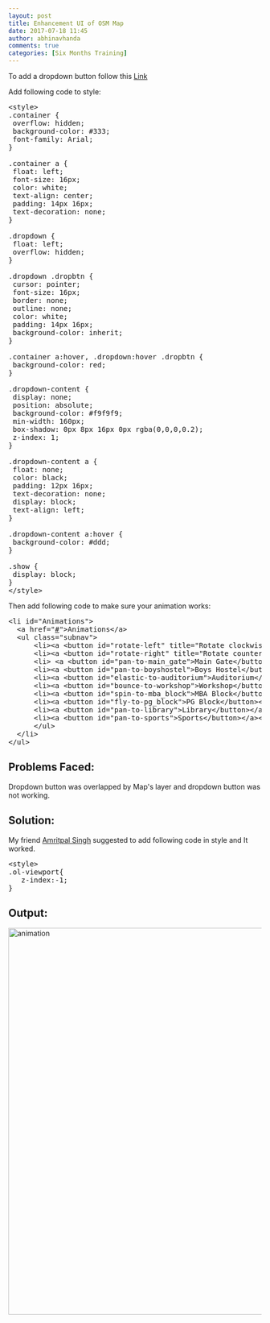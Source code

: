 ```yaml
---
layout: post
title: Enhancement UI of OSM Map
date: 2017-07-18 11:45
author: abhinavhanda
comments: true
categories: [Six Months Training]
---
```

To add a dropdown button follow this <a href="https://www.w3schools.com/howto/tryit.asp?filename=tryhow_css_dropdown_navbar_click">Link</a>

Add following code to style:
<pre>&lt;style&gt;
.container {
 overflow: hidden;
 background-color: #333;
 font-family: Arial;
}

.container a {
 float: left;
 font-size: 16px;
 color: white;
 text-align: center;
 padding: 14px 16px;
 text-decoration: none;
}

.dropdown {
 float: left;
 overflow: hidden;
}

.dropdown .dropbtn {
 cursor: pointer;
 font-size: 16px; 
 border: none;
 outline: none;
 color: white;
 padding: 14px 16px;
 background-color: inherit;
}

.container a:hover, .dropdown:hover .dropbtn {
 background-color: red;
}

.dropdown-content {
 display: none;
 position: absolute;
 background-color: #f9f9f9;
 min-width: 160px;
 box-shadow: 0px 8px 16px 0px rgba(0,0,0,0.2);
 z-index: 1;
}

.dropdown-content a {
 float: none;
 color: black;
 padding: 12px 16px;
 text-decoration: none;
 display: block;
 text-align: left;
}

.dropdown-content a:hover {
 background-color: #ddd;
}

.show {
 display: block;
}
&lt;/style&gt;</pre>
Then add following code to make sure your animation works:
<pre><span id="line103"></span>&lt;<span class="start-tag">li</span> <span class="attribute-name">id</span>="<a class="attribute-value">Animations</a>"&gt;
<span id="line104"></span>	&lt;<span class="start-tag">a</span> <span class="attribute-name">href</span>="<a class="attribute-value" href="http://abhinavhanda.me/#">#</a>"&gt;Animations&lt;/<span class="end-tag">a</span>&gt;
<span id="line105"></span>	&lt;<span class="start-tag">ul</span> <span class="attribute-name">class</span>="<a class="attribute-value">subnav</a>"&gt;
<span id="line106"></span>		&lt;<span class="start-tag">li</span>&gt;<span class="error" title="Saw “&lt;” when expecting an attribute name. Probable cause: Missing “&gt;” immediately before.">&lt;<span class="start-tag">a</span> <span class="attribute-name">&lt;button</span> <span class="attribute-name">id</span>="<a class="attribute-value">rotate-left</a>" <span class="attribute-name">title</span>="<a class="attribute-value">Rotate clockwise</a>"&gt;</span>clockwise<span class="error" title="Stray end tag “button”.">&lt;/<span class="end-tag">button</span>&gt;</span>&lt;/<span class="end-tag">a</span>&gt;&lt;/<span class="end-tag">li</span>&gt;
<span id="line107"></span>		&lt;<span class="start-tag">li</span>&gt;<span class="error" title="Saw “&lt;” when expecting an attribute name. Probable cause: Missing “&gt;” immediately before.">&lt;<span class="start-tag">a</span> <span class="attribute-name">&lt;button</span> <span class="attribute-name">id</span>="<a class="attribute-value">rotate-right</a>" <span class="attribute-name">title</span>="<a class="attribute-value">Rotate counterclockwise</a>"&gt;</span>anticlockwise<span class="error" title="Stray end tag “button”.">&lt;/<span class="end-tag">button</span>&gt;</span>&lt;/<span class="end-tag">a</span>&gt;&lt;/<span class="end-tag">li</span>&gt;
<span id="line108"></span>		&lt;<span class="start-tag">li</span>&gt; <span class="error" title="Saw “&lt;” when expecting an attribute name. Probable cause: Missing “&gt;” immediately before.">&lt;<span class="start-tag">a</span> <span class="attribute-name">&lt;button</span> <span class="attribute-name">id</span>="<a class="attribute-value">pan-to-main_gate</a>"&gt;</span>Main Gate<span class="error" title="Stray end tag “button”.">&lt;/<span class="end-tag">button</span>&gt;</span>&lt;/<span class="end-tag">a</span>&gt; &lt;/<span class="end-tag">li</span>&gt;
<span id="line109"></span>		&lt;<span class="start-tag">li</span>&gt;<span class="error" title="Saw “&lt;” when expecting an attribute name. Probable cause: Missing “&gt;” immediately before.">&lt;<span class="start-tag">a</span> <span class="attribute-name">&lt;button</span> <span class="attribute-name">id</span>="<a class="attribute-value">pan-to-boyshostel</a>"&gt;</span>Boys Hostel<span class="error" title="Stray end tag “button”.">&lt;/<span class="end-tag">button</span>&gt;</span>&lt;/<span class="end-tag">a</span>&gt;&lt;/<span class="end-tag">li</span>&gt;
<span id="line110"></span>		&lt;<span class="start-tag">li</span>&gt;<span class="error" title="Saw “&lt;” when expecting an attribute name. Probable cause: Missing “&gt;” immediately before.">&lt;<span class="start-tag">a</span> <span class="attribute-name">&lt;button</span> <span class="attribute-name">id</span>="<a class="attribute-value">elastic-to-auditorium</a>"&gt;</span>Auditorium<span class="error" title="Stray end tag “button”.">&lt;/<span class="end-tag">button</span>&gt;</span>&lt;/<span class="end-tag">a</span>&gt;&lt;/<span class="end-tag">li</span>&gt;
<span id="line111"></span>		&lt;<span class="start-tag">li</span>&gt;<span class="error" title="Saw “&lt;” when expecting an attribute name. Probable cause: Missing “&gt;” immediately before.">&lt;<span class="start-tag">a</span> <span class="attribute-name">&lt;button</span> <span class="attribute-name">id</span>="<a class="attribute-value">bounce-to-workshop</a>"&gt;</span>Workshop<span class="error" title="Stray end tag “button”.">&lt;/<span class="end-tag">button</span>&gt;</span>&lt;/<span class="end-tag">a</span>&gt;&lt;/<span class="end-tag">li</span>&gt;
<span id="line112"></span>		&lt;<span class="start-tag">li</span>&gt;<span class="error" title="Saw “&lt;” when expecting an attribute name. Probable cause: Missing “&gt;” immediately before.">&lt;<span class="start-tag">a</span> <span class="attribute-name">&lt;button</span> <span class="attribute-name">id</span>="<a class="attribute-value">spin-to-mba_block</a>"&gt;</span>MBA Block<span class="error" title="Stray end tag “button”.">&lt;/<span class="end-tag">button</span>&gt;</span>&lt;/<span class="end-tag">a</span>&gt;&lt;/<span class="end-tag">li</span>&gt;
<span id="line113"></span>		&lt;<span class="start-tag">li</span>&gt;<span class="error" title="Saw “&lt;” when expecting an attribute name. Probable cause: Missing “&gt;” immediately before.">&lt;<span class="start-tag">a</span> <span class="attribute-name">&lt;button</span> <span class="attribute-name">id</span>="<a class="attribute-value">fly-to-pg_block</a>"&gt;</span>PG Block<span class="error" title="Stray end tag “button”.">&lt;/<span class="end-tag">button</span>&gt;</span>&lt;/<span class="end-tag">a</span>&gt;&lt;/<span class="end-tag">li</span>&gt;
<span id="line114"></span>		&lt;<span class="start-tag">li</span>&gt;<span class="error" title="Saw “&lt;” when expecting an attribute name. Probable cause: Missing “&gt;” immediately before.">&lt;<span class="start-tag">a</span> <span class="attribute-name">&lt;button</span> <span class="attribute-name">id</span>="<a class="attribute-value">pan-to-library</a>"&gt;</span>Library<span class="error" title="Stray end tag “button”.">&lt;/<span class="end-tag">button</span>&gt;</span>&lt;/<span class="end-tag">a</span>&gt;&lt;/<span class="end-tag">li</span>&gt;
<span id="line115"></span>		&lt;<span class="start-tag">li</span>&gt;<span class="error" title="Saw “&lt;” when expecting an attribute name. Probable cause: Missing “&gt;” immediately before.">&lt;<span class="start-tag">a</span> <span class="attribute-name">&lt;button</span> <span class="attribute-name">id</span>="<a class="attribute-value">pan-to-sports</a>"&gt;</span>Sports<span class="error" title="Stray end tag “button”.">&lt;/<span class="end-tag">button</span>&gt;</span>&lt;/<span class="end-tag">a</span>&gt;&lt;/<span class="end-tag">li</span>&gt;
<span id="line116"></span>		&lt;/<span class="end-tag">ul</span>&gt;
<span id="line117"></span>	&lt;/<span class="end-tag">li</span>&gt;
<span id="line118"></span>&lt;/<span class="end-tag">ul</span>&gt;</pre>
<h2>Problems Faced:</h2>
Dropdown button was overlapped by Map's layer and dropdown button was not working.
<h2>Solution:</h2>
My friend <a href="https://amritpals.com" target="_blank" rel="noopener">Amritpal Singh</a> suggested to add following code in style and It worked.
<pre id="line1">&lt;style&gt;
.ol-viewport{
<span id="line26"></span>	z-index:-1;
<span id="line27"></span>}</pre>
<h2>Output:</h2>
<img class="alignnone size-full wp-image-493" src="https://abhinavhanda.files.wordpress.com/2017/07/animation.png" alt="animation" width="1366" height="768" />

